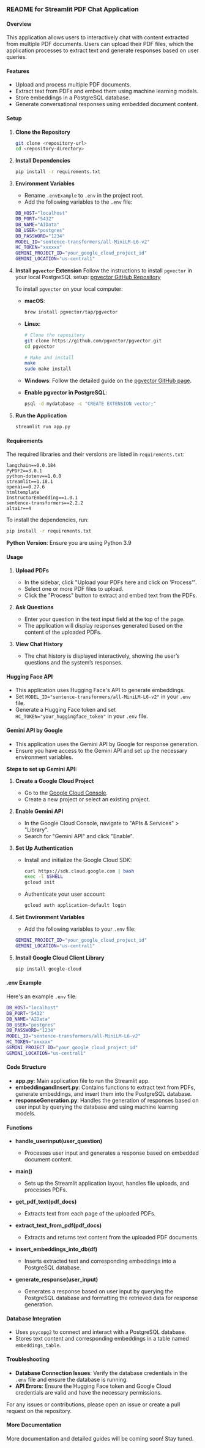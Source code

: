 ### README for Streamlit PDF Chat Application

#### Overview
This application allows users to interactively chat with content extracted from multiple PDF documents. Users can upload their PDF files, which the application processes to extract text and generate responses based on user queries.

#### Features
- Upload and process multiple PDF documents.
- Extract text from PDFs and embed them using machine learning models.
- Store embeddings in a PostgreSQL database.
- Generate conversational responses using embedded document content.

#### Setup

1. **Clone the Repository**
    ```sh
    git clone <repository-url>
    cd <repository-directory>
    ```

2. **Install Dependencies**
    ```sh
    pip install -r requirements.txt
    ```

3. **Environment Variables**
    - Rename `.envExample` to `.env` in the project root.
    - Add the following variables to the `.env` file:
    ```sh
    DB_HOST="localhost"
    DB_PORT="5432"
    DB_NAME="AIData"
    DB_USER="postgres"
    DB_PASSWORD="1234"
    MODEL_ID="sentence-transformers/all-MiniLM-L6-v2"
    HC_TOKEN="xxxxxx"
    GEMINI_PROJECT_ID="your_google_cloud_project_id"
    GEMINI_LOCATION="us-central1"
    ```

4. **Install `pgvector` Extension**
    Follow the instructions to install `pgvector` in your local PostgreSQL setup:
    [pgvector GitHub Repository](https://github.com/pgvector/pgvector)

    To install `pgvector` on your local computer:
    - **macOS**:
        ```sh
        brew install pgvector/tap/pgvector
        ```

    - **Linux**:
        ```sh
        # Clone the repository
        git clone https://github.com/pgvector/pgvector.git
        cd pgvector

        # Make and install
        make
        sudo make install
        ```

    - **Windows**:
        Follow the detailed guide on the [pgvector GitHub page](https://github.com/pgvector/pgvector).

    - **Enable pgvector in PostgreSQL**:
        ```sh
        psql -d mydatabase -c "CREATE EXTENSION vector;"
        ```

5. **Run the Application**
    ```sh
    streamlit run app.py
    ```

#### Requirements

The required libraries and their versions are listed in `requirements.txt`:

```
langchain==0.0.184
PyPDF2==3.0.1
python-dotenv==1.0.0
streamlit==1.18.1
openai==0.27.6
htmltemplate
InstructorEmbedding==1.0.1
sentence-transformers==2.2.2
altair==4
```

To install the dependencies, run:
```sh
pip install -r requirements.txt
```

**Python Version**: Ensure you are using Python 3.9

#### Usage

1. **Upload PDFs**
    - In the sidebar, click "Upload your PDFs here and click on 'Process'".
    - Select one or more PDF files to upload.
    - Click the "Process" button to extract and embed text from the PDFs.

2. **Ask Questions**
    - Enter your question in the text input field at the top of the page.
    - The application will display responses generated based on the content of the uploaded PDFs.

3. **View Chat History**
    - The chat history is displayed interactively, showing the user’s questions and the system’s responses.

#### Hugging Face API

- This application uses Hugging Face's API to generate embeddings.
- Set `MODEL_ID="sentence-transformers/all-MiniLM-L6-v2"` in your `.env` file.
- Generate a Hugging Face token and set `HC_TOKEN="your_huggingface_token"` in your `.env` file.

#### Gemini API by Google

- This application uses the Gemini API by Google for response generation.
- Ensure you have access to the Gemini API and set up the necessary environment variables.

**Steps to set up Gemini API:**

1. **Create a Google Cloud Project**
    - Go to the [Google Cloud Console](https://console.cloud.google.com/).
    - Create a new project or select an existing project.

2. **Enable Gemini API**
    - In the Google Cloud Console, navigate to "APIs & Services" > "Library".
    - Search for "Gemini API" and click "Enable".

3. **Set Up Authentication**
    - Install and initialize the Google Cloud SDK:
      ```sh
      curl https://sdk.cloud.google.com | bash
      exec -l $SHELL
      gcloud init
      ```

    - Authenticate your user account:
      ```sh
      gcloud auth application-default login
      ```

4. **Set Environment Variables**
    - Add the following variables to your `.env` file:
    ```sh
    GEMINI_PROJECT_ID="your_google_cloud_project_id"
    GEMINI_LOCATION="us-central1"
    ```

5. **Install Google Cloud Client Library**
    ```sh
    pip install google-cloud
    ```

#### .env Example

Here's an example `.env` file:

```sh
DB_HOST="localhost"
DB_PORT="5432"
DB_NAME="AIData"
DB_USER="postgres"
DB_PASSWORD="1234"
MODEL_ID="sentence-transformers/all-MiniLM-L6-v2"
HC_TOKEN="xxxxxx"
GEMINI_PROJECT_ID="your_google_cloud_project_id"
GEMINI_LOCATION="us-central1"
```

#### Code Structure

- **app.py**: Main application file to run the Streamlit app.
- **embeddingandInsert.py**: Contains functions to extract text from PDFs, generate embeddings, and insert them into the PostgreSQL database.
- **responseGeneration.py**: Handles the generation of responses based on user input by querying the database and using machine learning models.

#### Functions

- **handle_userinput(user_question)**
    - Processes user input and generates a response based on embedded document content.

- **main()**
    - Sets up the Streamlit application layout, handles file uploads, and processes PDFs.

- **get_pdf_text(pdf_docs)**
    - Extracts text from each page of the uploaded PDFs.

- **extract_text_from_pdf(pdf_docs)**
    - Extracts and returns text content from the uploaded PDF documents.

- **insert_embeddings_into_db(df)**
    - Inserts extracted text and corresponding embeddings into a PostgreSQL database.

- **generate_response(user_input)**
    - Generates a response based on user input by querying the PostgreSQL database and formatting the retrieved data for response generation.

#### Database Integration

- Uses `psycopg2` to connect and interact with a PostgreSQL database.
- Stores text content and corresponding embeddings in a table named `embeddings_table`.

#### Troubleshooting

- **Database Connection Issues**: Verify the database credentials in the `.env` file and ensure the database is running.
- **API Errors**: Ensure the Hugging Face token and Google Cloud credentials are valid and have the necessary permissions.

For any issues or contributions, please open an issue or create a pull request on the repository.

#### More Documentation

More documentation and detailed guides will be coming soon! Stay tuned.